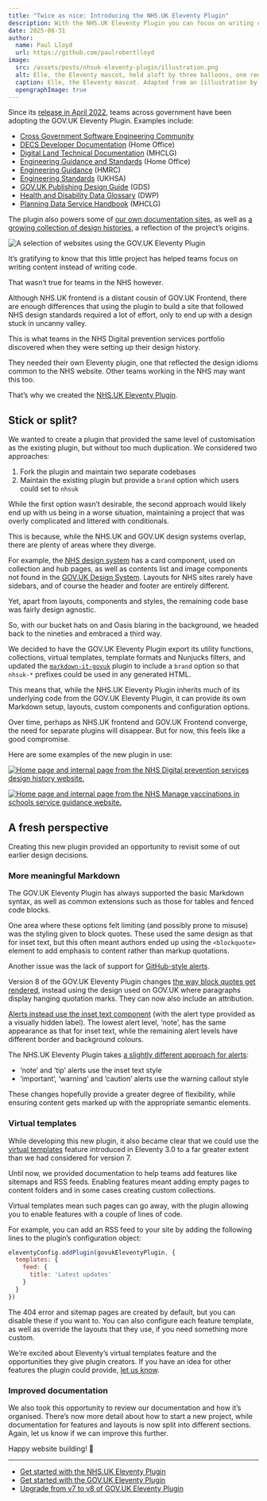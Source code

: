```yaml
---
title: "Twice as nice: Introducing the NHS.UK Eleventy Plugin"
description: With the NHS.UK Eleventy Plugin you can focus on writing content instead of writing code.
date: 2025-08-31
author:
  name: Paul Lloyd
  url: https://github.com/paulrobertlloyd
image:
  src: /assets/posts/nhsuk-eleventy-plugin/illustration.png
  alt: Elle, the Eleventy mascot, held aloft by three balloons, one red and two blue.
  caption: Elle, the Eleventy mascot. Adapted from an [illustration by David Neal](https://www.11ty.dev/blog/mascot-david/)
  opengraphImage: true
---
```


Since its [release in April 2022](https://x-govuk.org/posts/govuk-eleventy-plugin/), teams across government have been adopting the GOV.UK Eleventy Plugin. Examples include:

- [Cross Government Software Engineering Community](https://uk-x-gov-software-community.github.io)
- [DECS Developer Documentation](https://ukhomeoffice.github.io/hocs/) (Home Office)
- [Digital Land Technical Documentation](https://digital-land.github.io/technical-documentation) (MHCLG)
- [Engineering Guidance and Standards](https://engineering.homeoffice.gov.uk) (Home Office)
- [Engineering Guidance](https://engineering.hmrc.gov.uk) (HMRC)
- [Engineering Standards](https://ukhsa-collaboration.github.io/standards-org/) (UKHSA)
- [GOV.UK Publishing Design Guide](https://design-guide.publishing.service.gov.uk) (GDS)
- [Health and Disability Data Glossary](https://dwp-health-data-glossary.netlify.app) (DWP)
- [Planning Data Service Handbook](https://handbook.planning.data.gov.uk) (MHCLG)

The plugin also powers some of [our own documentation sites](/projects), as well as [a growing collection of design histories](https://govuk-design-history.x-govuk.org/directory/), a reflection of the project’s origins.

![A selection of websites using the GOV.UK Eleventy Plugin](/assets/posts/nhsuk-eleventy-plugin/govuk-eleventy-plugin-sites.png)

It’s gratifying to know that this little project has helped teams focus on writing content instead of writing code.

That wasn’t true for teams in the NHS however.

Although NHS.UK frontend is a distant cousin of GOV.UK Frontend, there are enough differences that using the plugin to build a site that followed NHS design standards required a lot of effort, only to end up with a design stuck in uncanny valley.

This is what teams in the NHS Digital prevention services portfolio discovered when they were setting up their design history.

They needed their own Eleventy plugin, one that reflected the design idioms common to the NHS website. Other teams working in the NHS may want this too.

That’s why we created the [NHS.UK Eleventy Plugin](https://x-govuk.org/nhsuk-eleventy-plugin/).

## Stick or split?

We wanted to create a plugin that provided the same level of customisation as the existing plugin, but without too much duplication. We considered two approaches:

1. Fork the plugin and maintain two separate codebases
2. Maintain the existing plugin but provide a `brand` option which users could set to `nhsuk`

While the first option wasn’t desirable, the second approach would likely end up with us being in a worse situation, maintaining a project that was overly complicated and littered with conditionals.

This is because, while the NHS.UK and GOV.UK design systems overlap, there are plenty of areas where they diverge.

For example, the [NHS design system](https://service-manual.nhs.uk/design-system) has a card component, used on collection and hub pages, as well as contents list and image components not found in the [GOV.UK Design System](https://design-system.service.gov.uk). Layouts for NHS sites rarely have sidebars, and of course the header and footer are entirely different.

Yet, apart from layouts, components and styles, the remaining code base was fairly design agnostic.

So, with our bucket hats on and Oasis blaring in the background, we headed back to the nineties and embraced a third way.

We decided to have the GOV.UK Eleventy Plugin export its utility functions, collections, virtual templates, template formats and Nunjucks filters, and updated the [`markdown-it-govuk`](https://github.com/x-govuk/markdown-it-govuk) plugin to include a `brand` option so that `nhsuk-*` prefixes could be used in any generated HTML.

This means that, while the NHS.UK Eleventy Plugin inherits much of its underlying code from the GOV.UK Eleventy Plugin, it can provide its own Markdown setup, layouts, custom components and configuration options.

Over time, perhaps as NHS.UK frontend and GOV.UK Frontend converge, the need for separate plugins will disappear. But for now, this feels like a good compromise.

Here are some examples of the new plugin in use:

[![Home page and internal page from the NHS Digital prevention services design history website.](/assets/posts/nhsuk-eleventy-plugin/nhsuk-design-history.png 'Digital prevention services design history')](https://design-history.prevention-services.nhs.uk)

[![Home page and internal page from the NHS Manage vaccinations in schools service guidance website.](/assets/posts/nhsuk-eleventy-plugin/nhsuk-service-guidance.png 'Manage vaccinations in schools service guidance')](https://guide.manage-vaccinations-in-schools.nhs.uk)

## A fresh perspective

Creating this new plugin provided an opportunity to revisit some of out earlier design decisions.

### More meaningful Markdown

The GOV.UK Eleventy Plugin has always supported the basic Markdown syntax, as well as common extensions such as those for tables and fenced code blocks.

One area where these options felt limiting (and possibly prone to misuse) was the styling given to block quotes. These used the same design as that for inset text, but this often meant authors ended up using the `<blockquote>` element to add emphasis to content rather than markup quotations.

Another issue was the lack of support for [GitHub-style alerts](https://docs.github.com/en/get-started/writing-on-github/getting-started-with-writing-and-formatting-on-github/basic-writing-and-formatting-syntax#alerts).

Version 8 of the GOV.UK Eleventy Plugin changes [the way block quotes get rendered](https://x-govuk.org/govuk-eleventy-plugin/example/markdown/#blockquotes), instead using the design used on GOV.UK where paragraphs display hanging quotation marks. They can now also include an attribution.

[Alerts instead use the inset text component](https://x-govuk.org/govuk-eleventy-plugin/example/markdown/#alerts) (with the alert type provided as a visually hidden label). The lowest alert level, ‘note’, has the same appearance as that for inset text, while the remaining alert levels have different border and background colours.

The NHS.UK Eleventy Plugin takes [a slightly different approach for alerts](https://x-govuk.org/nhsuk-eleventy-plugin/example/markdown/#alerts):

- ‘note‘ and ‘tip’ alerts use the inset text style
- ‘important‘, ‘warning‘ and ‘caution’ alerts use the warning callout style

These changes hopefully provide a greater degree of flexibility, while ensuring content gets marked up with the appropriate semantic elements.

### Virtual templates

While developing this new plugin, it also became clear that we could use the [virtual templates](https://www.11ty.dev/docs/virtual-templates/) feature introduced in Eleventy 3.0 to a far greater extent than we had considered for version 7.

Until now, we provided documentation to help teams add features like sitemaps and RSS feeds. Enabling features meant adding empty pages to content folders and in some cases creating custom collections.

Virtual templates mean such pages can go away, with the plugin allowing you to enable features with a couple of lines of code.

For example, you can add an RSS feed to your site by adding the following lines to the plugin’s configuration object:

```js
eleventyConfig.addPlugin(govukEleventyPlugin, {
  templates: {
    feed: {
      title: 'Latest updates'
    }
  }
})
```

The 404 error and sitemap pages are created by default, but you can disable these if you want to. You can also configure each feature template, as well as override the layouts that they use, if you need something more custom.

We’re excited about Eleventy’s virtual templates feature and the opportunities they give plugin creators. If you have an idea for other features the plugin could provide, [let us know](https://github.com/x-govuk/govuk-eleventy-plugin/issues).

### Improved documentation

We also took this opportunity to review our documentation and how it’s organised. There’s now more detail about how to start a new project, while documentation for features and layouts is now split into different sections. Again, let us know if we can improve this further.

Happy website building! 🎈

---

- [Get started with the NHS.UK Eleventy Plugin](https://x-govuk.org/nhsuk-eleventy-plugin/get-started/)
- [Get started with the GOV.UK Eleventy Plugin](https://x-govuk.org/govuk-eleventy-plugin/get-started/)
- [Upgrade from v7 to v8 of GOV.UK Eleventy Plugin](https://x-govuk.org/govuk-eleventy-plugin/get-started/upgrading/7-to-8/)
